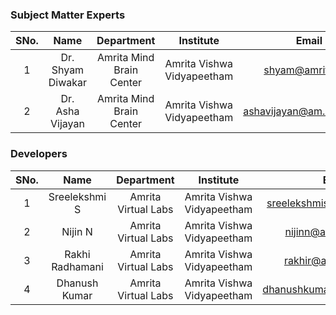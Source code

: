 ### Subject Matter Experts
| SNo. | Name | Department | Institute | Email |
| :---: | :---: | :---: | :---: | :---: |
| 1 | Dr. Shyam Diwakar | Amrita Mind Brain Center | Amrita Vishwa Vidyapeetham | shyam@amrita.edu 
| 2 | Dr. Asha Vijayan | Amrita Mind Brain Center | Amrita Vishwa Vidyapeetham | ashavijayan@am.amrita.edu

### Developers
| SNo. | Name | Department | Institute | Email |
| :---: | :---: | :---: | :---: | :---: |
| 1 | Sreelekshmi S | Amrita Virtual Labs | Amrita Vishwa Vidyapeetham | sreelekshmis@am.amrita.edu|
| 2 | Nijin N | Amrita Virtual Labs | Amrita Vishwa Vidyapeetham | nijinn@am.amrita.edu
| 3 | Rakhi Radhamani | Amrita Virtual Labs | Amrita Vishwa Vidyapeetham | rakhir@am.amrita.edu
| 4 | Dhanush Kumar | Amrita Virtual Labs | Amrita Vishwa Vidyapeetham | dhanushkumar@am.amrita.edu 

